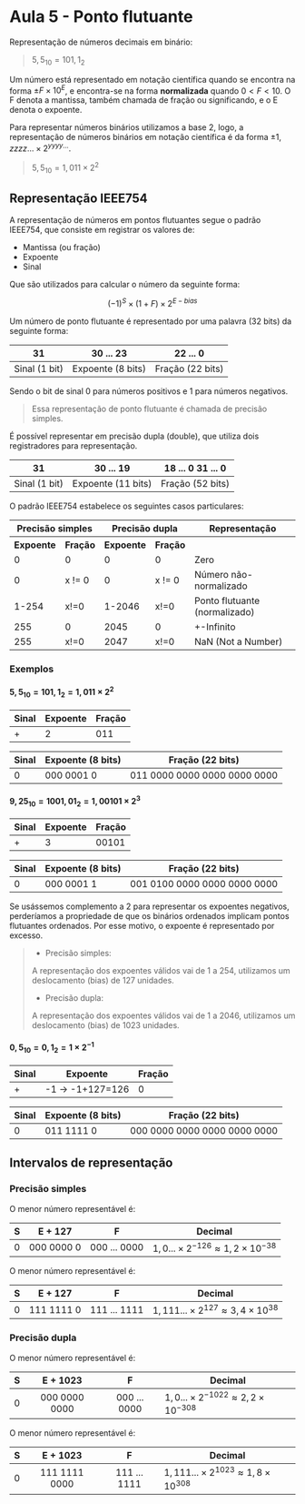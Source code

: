 # Aula 5 - Ponto flutuante

Representação de números decimais em binário:

> $5,5_{10} = 101,1_2$

Um número está representado em notação científica quando se encontra na forma
$\pm F\times 10^E$, e encontra-se na forma **normalizada** quando $0<F<10$.
O F denota a mantissa, também chamada de fração ou significando, e o E denota o expoente.

Para representar números binários utilizamos a base 2, logo,
a representação de números binários em notação científica é da forma $\pm1,zzzz...\times2^{yyyy...}$.

> $5,5_{10}=1,011\times 2^2$

## Representação IEEE754

A representação de números em pontos flutuantes segue o padrão IEEE754,
que consiste em registrar os valores de:

- Mantissa (ou fração)
- Expoente
- Sinal

Que são utilizados para calcular o número da seguinte forma:

<center>

$(-1)^S\times(1+F)\times2^{E-bias}$

</center>

Um número de ponto flutuante é representado por uma palavra (32 bits)
da seguinte forma:

|31   |30 ... 23|22 ... 0|
|:-:  |:-:      |:-:       |
|Sinal (1 bit)| Expoente (8 bits) | Fração (22 bits)

Sendo o bit de sinal 0 para números positivos e 1 para números negativos.

> Essa representação de ponto flutuante é chamada de precisão simples.

É possível representar em precisão dupla (double), que utiliza dois
registradores para representação.

|31   |30 ... 19|18 ... 0 31 ... 0|
|:-:  |:-:      |:-:       |
|Sinal (1 bit)| Expoente (11 bits) | Fração (52 bits)|

O padrão IEEE754 estabelece os seguintes casos particulares:

<table>
<tr>
    <th colspan=2>Precisão simples</th>
    <th colspan=2>Precisão dupla</th>
    <th> Representação </th>
</tr>
<tr>
    <th> Expoente </th>
    <th> Fração </th>
    <th> Expoente </th>
    <th> Fração </th>
    <th> </th>
</tr>
<tr>
    <td> 0 </td>
    <td> 0 </td>
    <td> 0 </td>
    <td> 0 </td>
    <td> Zero </td>
</tr>
<tr>
    <td> 0 </td>
    <td> x != 0 </td>
    <td> 0 </td>
    <td> x != 0 </td>
    <td> Número não-normalizado </td>
</tr>
<tr>
    <td> 1-254 </td>
    <td> x!=0 </td>
    <td> 1-2046 </td>
    <td> x!=0 </td>
    <td> Ponto flutuante (normalizado) </td>
</tr>
<tr>
    <td> 255 </td>
    <td> 0 </td>
    <td> 2045 </td>
    <td> 0 </td>
    <td> +-Infinito </td>
</tr>
<tr>
    <td> 255 </td>
    <td> x!=0 </td>
    <td> 2047 </td>
    <td> x!=0 </td>
    <td> NaN (Not a Number) </td>
</tr>

</table>

### Exemplos

#### $5,5_{10} = 101,1_2=1,011\times2^2$

| Sinal | Expoente | Fração |
| - | - | - |
| + | 2 | 011 |

| Sinal | Expoente (8 bits) | Fração (22 bits) |
| - | - | - |
| 0 | 000 0001 0 | 011 0000 0000 0000 0000 0000 |

#### $9,25_{10}=1001,01_2=1,00101\times2^3$

| Sinal | Expoente | Fração |
| - | - | - |
| + | 3 | 00101 |

| Sinal | Expoente (8 bits) | Fração (22 bits) |
| - | - | - |
| 0 | 000 0001 1 | 001 0100 0000 0000 0000 0000 |

Se usássemos complemento a 2 para representar os expoentes negativos,
perderíamos a propriedade de que os binários ordenados implicam pontos
flutuantes ordenados. Por esse motivo, o expoente é representado por excesso.

> - Precisão simples:
>
> A representação dos expoentes válidos vai de 1 a 254, utilizamos um
deslocamento (bias) de 127 unidades.
>
> - Precisão dupla:
>
> A representação dos expoentes válidos vai de 1 a 2046, utilizamos um
deslocamento (bias) de 1023 unidades.

#### $0,5_{10} = 0,1_2 = 1\times2^{-1}$

| Sinal | Expoente | Fração |
| - | - | - |
| + | -1 $\rightarrow$ -1+127=126| 0 |

| Sinal | Expoente (8 bits) | Fração (22 bits) |
| - | - | - |
| 0 | 011 1111 0 | 000 0000 0000 0000 0000 0000 |

## Intervalos de representação

### Precisão simples

O menor número representável é:

| S | E + 127    | F           | Decimal |
|:-:|  :-:       |  :-:        | - |
| 0 | 000 0000 0 | 000 ... 0000| $1,0... \times 2^{-126} \approx 1,2\times10^{-38}$

O menor número representável é:

| S | E + 127    | F           | Decimal |
|:-:|  :-:       |  :-:        | - |
| 0 | 111 1111 0 | 111 ... 1111| $1,111... \times 2^{127} \approx 3,4\times10^{38}$

### Precisão dupla

O menor número representável é:

| S | E + 1023    | F           | Decimal |
|:-:|  :-:       |  :-:        | - |
| 0 | 000 0000 0000 | 000 ... 0000| $1,0... \times 2^{-1022} \approx 2,2\times10^{-308}$

O menor número representável é:

| S | E + 1023    | F           | Decimal |
|:-:|  :-:       |  :-:        | - |
| 0 | 111 1111 0000 | 111 ... 1111| $1,111... \times 2^{1023} \approx 1,8\times10^{308}$
